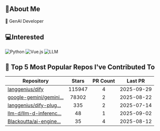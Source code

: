 ## 💫About Me 
🌱 GenAI Developer

## 💻Interested
![Python](https://img.shields.io/badge/python-3670A0?style=for-the-badge&logo=python&logoColor=ffdd54)   ![Vue.js](https://img.shields.io/badge/vuejs-%2335495e.svg?style=for-the-badge&logo=vuedotjs&logoColor=%234FC08D)  ![LLM](https://img.shields.io/badge/LLM-%23412991.svg?style=for-the-badge&logo=openai&logoColor=white)

## 🌟 Top 5 Most Popular Repos I've Contributed To

| Repository | Stars | PR Count | Last PR |
|-----|:---:|:---:|:---:|
| [langgenius/dify](https://github.com/langgenius/dify) | 115947 | 4 | 2025-09-29 |
| [google-gemini/gemini...](https://github.com/google-gemini/gemini-cli) | 78302 | 2 | 2025-08-22 |
| [langgenius/dify-plug...](https://github.com/langgenius/dify-plugin-daemon) | 335 | 2 | 2025-07-14 |
| [llm-d/llm-d-inferenc...](https://github.com/llm-d/llm-d-inference-sim) | 48 | 1 | 2025-09-02 |
| [Blackoutta/ai-engine...](https://github.com/Blackoutta/ai-engineer-training) | 35 | 4 | 2025-08-12 |

